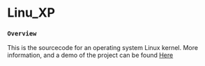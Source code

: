 # Linu_XP 

### `Overview`

This is the sourcecode for an operating system Linux kernel. More information, and a demo of the project can be found [Here]()


